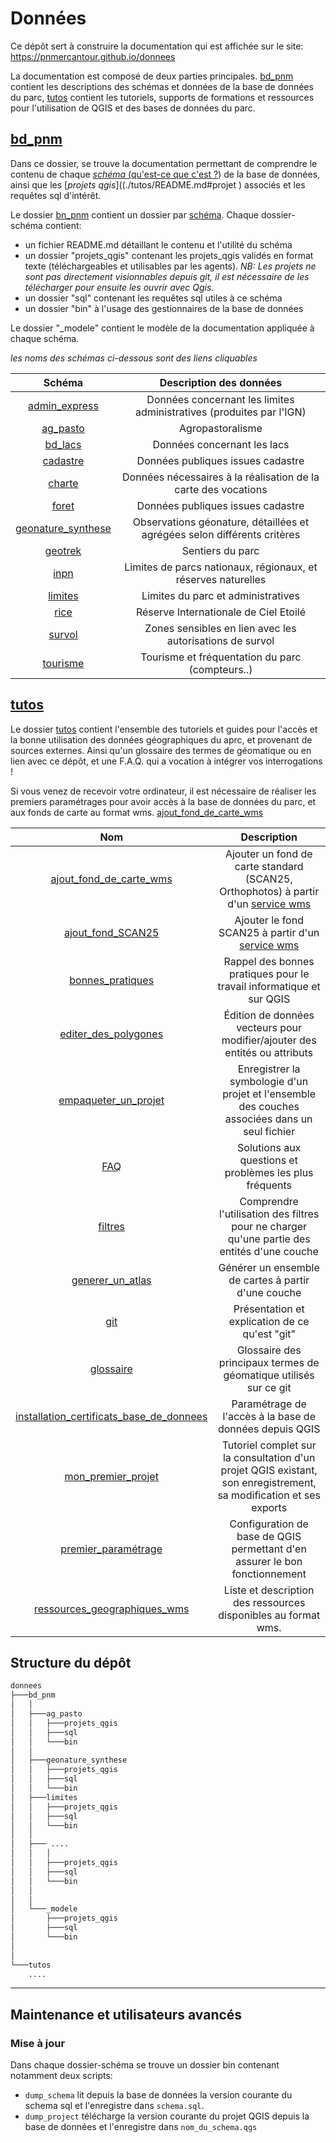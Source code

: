 # Données



Ce dépôt sert à construire la documentation qui est affichée sur le site: https://pnmercantour.github.io/donnees


La documentation est composé de deux parties principales. [bd_pnm](#bd_pnm) contient les descriptions des schémas et données de la base de données du parc, [tutos](#tutos) contient les tutoriels, supports de formations et ressources pour l'utilisation de QGIS et des bases de données du parc. 

 ## [bd_pnm](./bd_pnm)
  
Dans ce dossier, se trouve la documentation permettant de comprendre le contenu de chaque [_schéma_ (qu'est-ce que c'est ?](./tutos/README.md#schéma "Un schéma est un sous-ensemble organisé d'une base de données")) de la base de données, 
ainsi que les [_projets qgis_]((./tutos/README.md#projet ) associés et les requêtes sql d'intérêt.

Le dossier [bn_pnm](./bd_pnm) contient un dossier par [schéma](./tutos/README.md#schema). Chaque dossier-schéma contient:
 - un fichier README.md détaillant le contenu et l'utilité du schéma
 - un dossier "projets_qgis" contenant les projets_qgis validés en format texte (téléchargeables et utilisables par les agents). _NB: Les projets ne sont pas directement visionnables depuis git, il est nécessaire de les télécharger pour ensuite les ouvrir avec Qgis._
 - un dossier "sql" contenant les requêtes sql utiles à ce schéma
 - un dossier "bin" à l'usage des gestionnaires de la base de données

 Le dossier "_modele" contient le modèle de la documentation appliquée à chaque schéma. 
 

_les noms des schémas ci-dessous sont des liens cliquables_

|Schéma|Description des données|
|:--:|:--:|
|[admin_express](./bd_pnm/admin_express)|Données concernant les limites administratives (produites par l'IGN)<!-- à compléter -->|
|[ag_pasto](./bd_pnm/ag_pasto)|Agropastoralisme <!-- à compléter -->|
|[bd_lacs](./bd_pnm/bd_lacs)|Données concernant les lacs<!-- à compléter -->|
|[cadastre](./bd_pnm/cadastre)|Données publiques issues cadastre<!-- à compléter -->|
|[charte](./bd_pnm/charte)|Données nécessaires à la réalisation de la carte des vocations<!-- à compléter -->|
|[foret](./bd_pnm/foret)|Données publiques issues cadastre<!-- à compléter -->|
|[geonature_synthese](./bd_pnm/geonature_synthese)|Observations géonature, détaillées et agrégées selon différents critères|
|[geotrek](./bd_pnm/geotrek)| Sentiers du parc|
|[inpn](./bd_pnm/inpn)| Limites de parcs nationaux, régionaux, et réserves naturelles|
|[limites](./bd_pnm/limites)| Limites du parc et administratives|
|[rice](./bd_pnm/rice)| Réserve Internationale de Ciel Etoilé|
|[survol](./bd_pnm/survol)| Zones sensibles en lien avec les autorisations de survol|
|[tourisme](./bd_pnm/tourisme)| Tourisme et fréquentation du parc (compteurs..)|


 ## [tutos](./tutos)
 
 Le dossier [tutos](./tutos) contient l'ensemble des tutoriels et guides pour l'accès et la bonne utilisation des données géographiques du aprc, et provenant de sources externes. Ainsi qu'un glossaire des 
termes de géomatique ou en lien avec ce dépôt, et une F.A.Q. qui a vocation à intégrer vos interrogations !

Si vous venez de recevoir votre ordinateur, il est nécessaire de réaliser les premiers paramétrages pour avoir accès à la base de données du parc, et aux fonds 
de carte au format wms. 
[ajout_fond_de_carte_wms](./tutos/ajout_fond_de_carte_wms.md)


 |Nom|Description|
 |:--:|:--:|
 |[ajout_fond_de_carte_wms](./tutos/ajout_fond_de_carte_wms.md)| Ajouter un fond de carte standard (SCAN25, Orthophotos) à partir d'un [service wms](#wms)|
 |[ajout_fond_SCAN25](./tutos/ajout_fond_SCAN25.md)| Ajouter le fond SCAN25 à partir d'un [service wms](#wms)|
 |[bonnes_pratiques](./tutos/bonnes_pratiques.md)|Rappel des bonnes pratiques pour le travail informatique et sur QGIS|
 |[editer_des_polygones](./tutos/editer_des_polygones.md)| Édition de données vecteurs pour modifier/ajouter des entités ou attributs|
 |[empaqueter_un_projet](./tutos/empaqueter_un_projet.md)| Enregistrer la symbologie d'un projet et l'ensemble des couches associées dans un seul fichier|
 |[FAQ](./tutos/FAQ.md)| Solutions aux questions et problèmes les plus fréquents |
 |[filtres](./tutos/filtres.md)| Comprendre l'utilisation des filtres pour ne charger qu'une partie des entités d'une couche|
 |[generer_un_atlas](./tutos/generer_un_atlas.md)| Générer un ensemble de cartes à partir d'une couche|
 |[git](./tutos/git.md)|Présentation et explication de ce qu'est "git"|
 |[glossaire](./tutos/README.md#glossaire)|Glossaire des principaux termes de géomatique utilisés sur ce git|
 |[installation_certificats_base_de_donnees](./tutos/installer_certificats_base_de_donnees.md)|Paramétrage de l'accès à la base de données depuis QGIS|
 |[mon_premier_projet](./tutos/mon_premier_projet.md)|Tutoriel complet sur la consultation d'un projet QGIS existant, son enregistrement, sa modification et ses exports|
 |[premier_paramétrage](./tutos/premier_parametrage.md)|Configuration de base de QGIS permettant d'en assurer le bon fonctionnement|
 |[ressources_geographiques_wms](./tutos/ressources_geographiques_wms.md)|Liste et description des ressources disponibles au format wms.|
 



 
 ## Structure du dépôt

```bash
donnees
├───bd_pnm
│   │
│   ├───ag_pasto
│   │   ├───projets_qgis
│   │   ├───sql
│   │   └───bin
│   │
│   ├───geonature_synthese
│   │   ├───projets_qgis
│   │   ├───sql
│   │   └───bin
│   ├───limites
│   │   ├───projets_qgis
│   │   ├───sql
│   │   └───bin
│   │
│   ├─── ....
│   │   │
│   │   ├───projets_qgis
│   │   ├───sql
│   │   └───bin
│   │
│   │
│   └───_modele
│       ├───projets_qgis
│       ├───sql
│       └───bin
│ 
│ 
└───tutos
    ....
```


____
## Maintenance et utilisateurs avancés

### Mise à jour
Dans chaque dossier-schéma se trouve un dossier bin contenant notamment deux scripts:
 - `dump_schema` lit depuis la base de données la version courante du schema sql et l'enregistre dans `schema.sql`.  
 - `dump_project` télécharge la version courante du projet QGIS depuis la base de données et l'enregistre dans `nom_du_schema.qgs`
